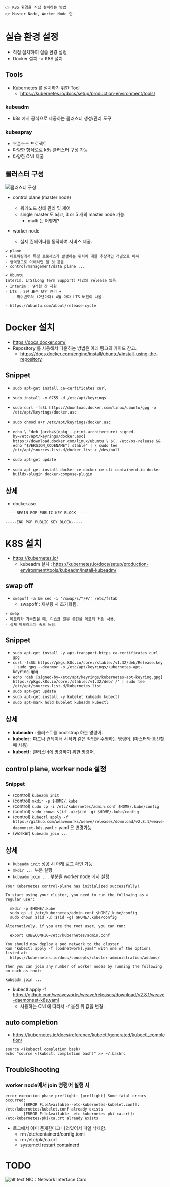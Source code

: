 ```
👉 K8S 환경을 직접 설치하는 방법
👉 Master Node, Worker Node 란
```

# 실습 환경 설정
- 직접 설치하여 실습 환경 설정
- Docker 설치 -> K8S 설치

## Tools
- Kubernetes 를 설치하기 위한 Tool
  - https://kubernetes.io/docs/setup/production-environment/tools/

### kubeadm
- k8s 에서 공식으로 제공하는 클러스터 생성/관리 도구

### kubespray 
- 오픈소스 프로젝트
- 다양한 형식으로 k8s 클러스터 구성 가능
- 다양한 CNI 제공

## 클러스터 구성
![클러스터 구성](images/cluster_arch.png)
- control plane (master node)
  - 워커노드 상태 관리 및 제어
  - single master 도 되고, 3 or 5 개의 master node 가능.
    - multi 는 어떻게?

- worker node 
  - 실제 컨테이너를 동작하여 서비스 제공.

```
✔ plane
- 네트워킹에서 특정 프로세스가 발생하는 위치에 대한 추상적인 개념으로 이해
- 영역정도로 이해하면 될 것 같음.
- control/management/data plane ...
```

```
✔ Ubuntu
Interim, LTS(Long Term Support) 타입의 release 있음.
- Interim : 9개월 간 지원
- LTS : 5년 표준 보안 관리 + 
   - 짝수년도의 (2년마다) 4월 마다 LTS 버전이 나옴.

- https://ubuntu.com/about/release-cycle
```

# Docker 설치
- https://docs.docker.com/
- Repository 를 사용해서 다운하는 방법은 아래 링크의 가이드 참고.
  - https://docs.docker.com/engine/install/ubuntu/#install-using-the-repository

## Snippet
- `sudo apt-get install ca-certificates curl`
- `sudo install -m 0755 -d /etc/apt/keyrings`
- `sudo curl -fsSL https://download.docker.com/linux/ubuntu/gpg -o /etc/apt/keyrings/docker.asc`
- `sudo chmod a+r /etc/apt/keyrings/docker.asc`


- `echo \
  "deb [arch=$(dpkg --print-architecture) signed-by=/etc/apt/keyrings/docker.asc] https://download.docker.com/linux/ubuntu \
  $(. /etc/os-release && echo "$VERSION_CODENAME") stable" | \
  sudo tee /etc/apt/sources.list.d/docker.list > /dev/null`

- `sudo apt-get update`
-  `sudo apt-get install docker-ce docker-ce-cli containerd.io docker-buildx-plugin docker-compose-plugin`

## 상세
- docker.asc
```
-----BEGIN PGP PUBLIC KEY BLOCK-----

-----END PGP PUBLIC KEY BLOCK-----
```

# K8S 설치
- https://kubernetes.io/
  - kubeadm 설치 : https://kubernetes.io/docs/setup/production-environment/tools/kubeadm/install-kubeadm/ 

## swap off
- `swapoff -a && sed -i '/swap/s/^/#/' /etc/fstab`
  - swapoff : 재부팅 시 초기화됨.

```
✔ swap
- 메모리가 가득찼을 때, 디스크 일부 공간을 메모리 처럼 사용.
- 실제 메모리보다 속도 느림.
```

## Snippet
- `sudo apt-get install -y apt-transport-https ca-certificates curl gpg`
- `curl -fsSL https://pkgs.k8s.io/core:/stable:/v1.32/deb/Release.key | sudo gpg --dearmor -o /etc/apt/keyrings/kubernetes-apt-keyring.gpg`
- `echo 'deb [signed-by=/etc/apt/keyrings/kubernetes-apt-keyring.gpg] https://pkgs.k8s.io/core:/stable:/v1.32/deb/ /' | sudo tee /etc/apt/sources.list.d/kubernetes.list`
- `sudo apt-get update`
- `sudo apt-get install -y kubelet kubeadm kubectl`
- `sudo apt-mark hold kubelet kubeadm kubectl`

## 상세
- **kubeadm** : 클러스트를 bootstrap 하는 명령어.
- **kubelet** : 파드나 컨테이너 시작과 같은 작업을 수행하는 명령어. (마스터와 통신할 때 사용)
- **kubectl** : 클러스너에 명령하기 위한 명령어.

## control plane, worker node 설정
### Snippet
- (control) `kubeadm init`
- (control) `mkdir -p $HOME/.kube`
- (control) `sudo cp -i /etc/kubernetes/admin.conf $HOME/.kube/config`
- (control) `sudo chown $(id -u):$(id -g) $HOME/.kube/config`
- (control) `kubectl apply -f https://github.com/weaveworks/weave/releases/download/v2.8.1/weave-daemonset-k8s.yaml` :: yaml 은 변경가능
- (worker) `kubeadm join ...`
## 상세
- `kubeadm init` 성공 시 아래 로그 확인 가능.
- `mkdir ...` 부분 실행
- `kubeadm join ...` 부분을 worker node 에서 실행
```
Your Kubernetes control-plane has initialized successfully!

To start using your cluster, you need to run the following as a regular user:

  mkdir -p $HOME/.kube
  sudo cp -i /etc/kubernetes/admin.conf $HOME/.kube/config
  sudo chown $(id -u):$(id -g) $HOME/.kube/config

Alternatively, if you are the root user, you can run:

  export KUBECONFIG=/etc/kubernetes/admin.conf

You should now deploy a pod network to the cluster.
Run "kubectl apply -f [podnetwork].yaml" with one of the options listed at:
  https://kubernetes.io/docs/concepts/cluster-administration/addons/

Then you can join any number of worker nodes by running the following on each as root:

kubeadm join ...

```
- kubectl apply -f https://github.com/weaveworks/weave/releases/download/v2.8.1/weave-daemonset-k8s.yaml
  - 사용하는 CNI 에 따라서 -f 옵션 뒤 값을 변경.


## auto completion
- https://kubernetes.io/docs/reference/kubectl/generated/kubectl_completion/

```
source <(kubectl completion bash)
echo "source <(kubectl completion bash)" >> ~/.bashrc
```


## TroubleShooting
### worker node에서 join 명령어 실행 시
```
error execution phase preflight: [preflight] Some fatal errors occurred:
        [ERROR FileAvailable--etc-kubernetes-kubelet.conf]: /etc/kubernetes/kubelet.conf already exists
        [ERROR FileAvailable--etc-kubernetes-pki-ca.crt]: /etc/kubernetes/pki/ca.crt already exists
```
- 로그에서 이미 존재한다고 나와있어서 파일 삭제함.
  - rm /etc/containerd/config.toml
  - rm /etc/pki/ca.crt
  - systemctl restart containerd

# TODO
![alt text](images/plain_node_arch.png)
NIC : Network Interface Card
